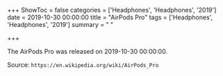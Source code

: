 +++
ShowToc = false
categories = ['Headphones', 'Headphones', '2019']
date = 2019-10-30 00:00:00
title = "AirPods Pro"
tags = ['Headphones', 'Headphones', '2019']
summary = " "

+++

The AirPods Pro was released on 2019-10-30 00:00:00.

Source: `https://en.wikipedia.org/wiki/AirPods_Pro`



